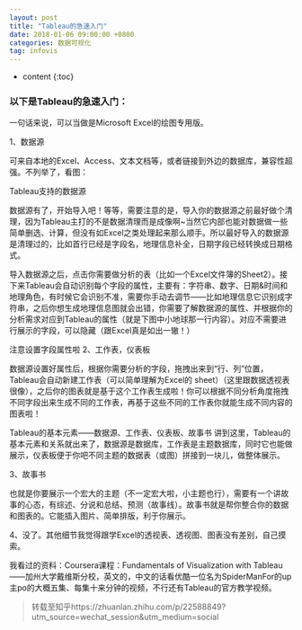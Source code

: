 ```yaml
---
layout: post
title: "Tableau的急速入门"
date: 2018-01-06 09:00:00 +0800 
categories: 数据可视化
tag: infovis
---
```

* content
{:toc}
### 以下是Tableau的急速入门：

一句话来说，可以当做是Microsoft Excel的绘图专用版。

1、数据源

可来自本地的Excel、Access、文本文档等，或者链接到外边的数据库，兼容性超强。不列举了，看图：



Tableau支持的数据源

数据源有了，开始导入吧！等等，需要注意的是，导入你的数据源之前最好做个清理，因为Tableau主打的不是数据清理而是成像啊~当然它内部也能对数据做一些简单删选、计算，但没有如Excel之类处理起来那么顺手。所以最好导入的数据源是清理过的，比如首行已经是字段名，地理信息补全，日期字段已经转换成日期格式。

导入数据源之后，点击你需要做分析的表（比如一个Excel文件簿的Sheet2）。接下来Tableau会自动识别每个字段的属性，主要有：字符串、数字、日期&时间和地理角色，有时候它会识别不准，需要你手动去调节——比如地理信息它识别成字符串，之后你想生成地理信息图就会出错，你需要了解数据源的属性、并根据你的分析需求对应到Tableau的属性（就是下图中小地球那一行内容）。对应不需要进行展示的字段，可以隐藏（跟Excel真是如出一辙！）




注意设置字段属性啦
2、工作表，仪表板

数据源设置好属性后，根据你需要分析的字段，拖拽出来到“行、列”位置，Tableau会自动新建工作表（可以简单理解为Excel的 sheet）（这里跟数据透视表很像），之后你的图表就是基于这个工作表生成啦！你可以根据不同分析角度拖拽不同字段出来生成不同的工作表，再基于这些不同的工作表你就能生成不同内容的图表啦！



Tableau的基本元素——数据源、工作表、仪表板、故事书
讲到这里，Tableau的基本元素和关系就出来了，数据源是数据库，工作表是主题数据库，同时它也能做展示，仪表板便于你吧不同主题的数据表（或图）拼接到一块儿，做整体展示。

3、故事书


也就是你要展示一个宏大的主题（不一定宏大啦，小主题也行），需要有一个讲故事的心态，有综述、分说和总结、预测（故事线）。故事书就是帮你整合你的数据和图表的。它能插入图片、简单排版，利于你展示。

4、没了。其他细节我觉得跟学Excel的透视表、透视图、图表没有差别，自己摸索。

我看过的资料：Coursera课程：Fundamentals of Visualization with Tableau——加州大学戴维斯分校，英文的，中文的话看优酷一位名为SpiderManFor的up主po的大概五集、每集十来分钟的视频，不行还有Tableau的官方教学视频。
> 转载至知乎https://zhuanlan.zhihu.com/p/22588849?utm_source=wechat_session&utm_medium=social
